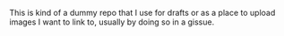 This is kind of a dummy repo that I use for drafts or as a place to upload images I want to link to, usually by doing so in a gissue.

